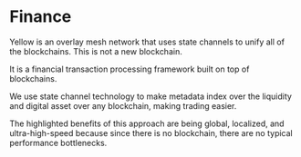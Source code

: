 # Finance

Yellow is an overlay mesh network that uses state channels to unify all of the blockchains. This is not a new blockchain.

It is a financial transaction processing framework built on top of blockchains.

We use state channel technology to make metadata index over the liquidity and digital asset over any blockchain, making trading easier.

The highlighted benefits of this approach are being global, localized, and ultra-high-speed because since there is no blockchain, there are no typical performance bottlenecks.
